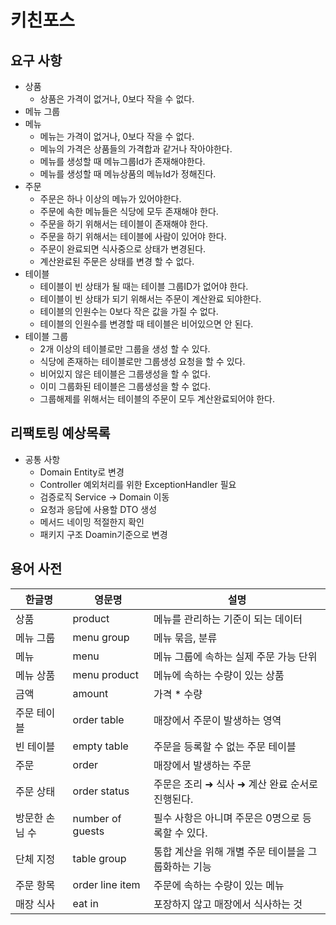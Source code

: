 # 키친포스

## 요구 사항
* 상품 
  * 상품은 가격이 없거나, 0보다 작을 수 없다.
* 메뉴 그룹
* 메뉴 
  * 메뉴는 가격이 없거나, 0보다 작을 수 없다.
  * 메뉴의 가격은 상품들의 가격합과 같거나 작아야한다.
  * 메뉴를 생성할 때 메뉴그룹Id가 존재해야한다.
  * 메뉴를 생성할 때 메뉴상품의 메뉴Id가 정해진다.
* 주문
  * 주문은 하나 이상의 메뉴가 있어야한다.
  * 주문에 속한 메뉴들은 식당에 모두 존재해야 한다.
  * 주문을 하기 위해서는 테이블이 존재해야 한다.
  * 주문을 하기 위해서는 테이블에 사람이 있어야 한다.
  * 주문이 완료되면 식사중으로 상태가 변경된다.
  * 계산완료된 주문은 상태를 변경 할 수 없다.
* 테이블
  * 테이블이 빈 상태가 될 때는 테이블 그룹ID가 없어야 한다.
  * 테이블이 빈 상태가 되기 위해서는 주문이 계산완료 되야한다.
  * 테이블의 인원수는 0보다 작은 값을 가질 수 없다.
  * 테이블의 인원수를 변경할 때 테이블은 비어있으면 안 된다.
* 테이블 그룹
  * 2개 이상의 테이블로만 그룹을 생성 할 수 있다.
  * 식당에 존재하는 테이블로만 그룹생성 요청을 할 수 있다.
  * 비어있지 않은 테이블은 그룹생성을 할 수 없다.
  * 이미 그룹화된 테이블은 그룹생성을 할 수 없다.
  * 그룹해제를 위해서는 테이블의 주문이 모두 계산완료되어야 한다.


## 리팩토링 예상목록
* 공통 사항
  * Domain Entity로 변경
  * Controller 예외처리를 위한 ExceptionHandler 필요
  * 검증로직 Service -> Domain 이동
  * 요청과 응답에 사용할 DTO 생성
  * 메서드 네이밍 적절한지 확인
  * 패키지 구조 Doamin기준으로 변경

## 용어 사전

| 한글명 | 영문명 | 설명 |
| --- | --- | --- |
| 상품 | product | 메뉴를 관리하는 기준이 되는 데이터 |
| 메뉴 그룹 | menu group | 메뉴 묶음, 분류 |
| 메뉴 | menu | 메뉴 그룹에 속하는 실제 주문 가능 단위 |
| 메뉴 상품 | menu product | 메뉴에 속하는 수량이 있는 상품 |
| 금액 | amount | 가격 * 수량 |
| 주문 테이블 | order table | 매장에서 주문이 발생하는 영역 |
| 빈 테이블 | empty table | 주문을 등록할 수 없는 주문 테이블 |
| 주문 | order | 매장에서 발생하는 주문 |
| 주문 상태 | order status | 주문은 조리 ➜ 식사 ➜ 계산 완료 순서로 진행된다. |
| 방문한 손님 수 | number of guests | 필수 사항은 아니며 주문은 0명으로 등록할 수 있다. |
| 단체 지정 | table group | 통합 계산을 위해 개별 주문 테이블을 그룹화하는 기능 |
| 주문 항목 | order line item | 주문에 속하는 수량이 있는 메뉴 |
| 매장 식사 | eat in | 포장하지 않고 매장에서 식사하는 것 |
